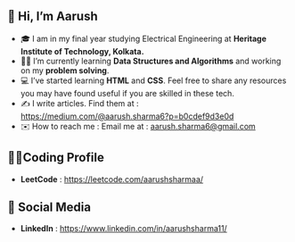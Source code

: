 ## 👋  Hi, I’m Aarush

- 🎓 I am in my final year studying Electrical Engineering at **Heritage Institute of Technology, Kolkata.**
- 👩‍💻 I’m currently learning **Data Structures and Algorithms** and working on my **problem solving**. 
- 💻 I’ve started learning **HTML** and **CSS**. Feel free to share any resources you may have found useful if you are skilled in these tech.
- ✍️ I write articles. Find them at : https://medium.com/@aarush.sharma6?p=b0cdef9d3e0d
- ✉️ How to reach me : Email me at : aarush.sharma6@gmail.com

## 👩‍💻Coding Profile
- **LeetCode** : https://leetcode.com/aarushsharmaa/

## 📲 Social Media 
- **LinkedIn** : https://www.linkedin.com/in/aarushsharma11/
<!---
AarushSharmaa/AarushSharmaa is a ✨ special ✨ repository because its `README.md` (this file) appears on your GitHub profile.
You can click the Preview link to take a look at your changes.
--->
